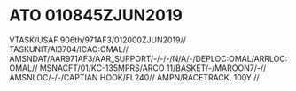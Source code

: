 # ATO 010845ZJUN2019

  VTASK/USAF 906th/971AF3/012000ZJUN2019//
  TASKUNIT/AI3704/ICAO:OMAL//
  AMSNDAT/AAR971AF3/AAR_SUPPORT/-/-/-/N/A/-/DEPLOC:OMAL/ARRLOC:OMAL//
  MSNACFT/01/KC-135MPRS/ARCO 11/BASKET/-/MAROON7/-//
  AMSNLOC/-/-/CAPTIAN HOOK/FL240//
  AMPN/RACETRACK, 100Y
  //


